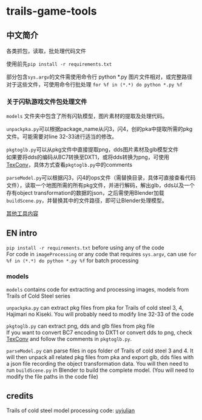 # trails-game-tools  
## 中文简介  
  
各类抓包，读取，批处理代码文件  

使用前先```pip install -r requirements.txt```

部分包含```sys.argv```的文件需使用命令行 python *.py 图片文件相对，或完整路径  
对于这些文件，可使用命令行批处理 ```for %f in (*.*) do python *.py %f```

### 关于闪轨游戏文件包处理文件

```models``` 文件夹中包含了所有闪轨模型，图片素材的提取及处理代码。

```unpackpka.py```可以根据package_name从闪3，闪4，创的pka中提取所需的pkg文件。可能需要对line 32-33进行适当的修改。

```pkgtoglb.py```可以从pkg文件中直接提取png，dds图片素材及glb模型文件  
如果要将dds的编码从BC7转换至DXT1，或将dds转换为png，可使用 [TexConv](https://github.com/Microsoft/DirectXTex/wiki/Texconv)，具体方式查看```pkgtoglb.py```中的comments  

```parseModel.py```可以根据闪3，闪4的ops文件（需替换目录，具体可直接查看代码文件），读取一个地图所需的所有pkg文件，并进行解码，解出glb，dds以及一个存有object transformation的数据的json，之后需使用Blender加载```buildScene.py```，并替换其中的文件路径，即可让Blender处理模型。  

[其他工具内容](https://github.com/trails-game)  

## EN intro  

```pip install -r requirements.txt``` before using any of the code  
For code in ```imageProcessing``` or any code that requires ```sys.argv```, can use ```for %f in (*.*) do python *.py %f``` for batch processing  

### models  

```models``` contains code for extracting and processing images, models from Trails of Cold Steel series

```unpackpka.py``` can extract pkg files from pka for Trails of cold steel 3, 4, Hajimari no Kiseki. You will probably need to modify line 32-33 of the code  

```pkgtoglb.py``` can extract png, dds and glb files from pkg file  
If you want to convert BC7 encoding to DXT1 or convert dds to png, check [TexConv](https://github.com/Microsoft/DirectXTex/wiki/Texconv) and follow the comments in ```pkgtoglb.py```.  

```parseModel.py``` can parse files in ops folder of Trails of cold steel 3 and 4. It will then unpack all related pkg files from pka and export glb, dds files with a json file recording the object transformation data. You will then need to run ```buildScene.py``` in Blender to build the complete model. (You will need to modify the file paths in the code file)  

## credits
Trails of cold steel model processing code: [uyjulian](https://gist.github.com/uyjulian/6c590476819bf3bfde6fc78aa3765698)